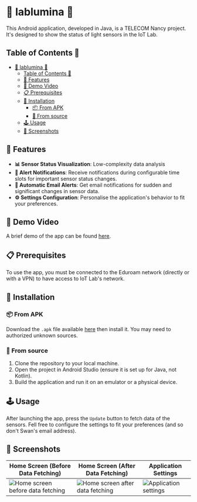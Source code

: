 # 🌟 lablumina 📱

This Android application, developed in Java, is a TELECOM Nancy project.
It's designed to show the status of light sensors in the IoT Lab.

## Table of Contents 📃

- [🌟 lablumina 📱](#-lablumina-)
   - [Table of Contents 📃](#table-of-contents-)
   - [🚀 Features](#-features)
   - [🎥 Demo Video](#-demo-video)
   - [📋 Prerequisites](#-prerequisites)
   - [📲 Installation](#-installation)
      - [📦 From APK](#-from-apk)
      - [📔 From source](#-from-source)
   - [🕹️ Usage](#-usage)
   - [📸 Screenshots](#-screenshots)

## 🚀 Features

- **📊 Sensor Status Visualization**: Low-complexity data analysis
- **🔔 Alert Notifications**: Receive notifications during configurable time slots for important sensor status changes.
- **📧 Automatic Email Alerts**: Get email notifications for sudden and significant changes in sensor data.
- **⚙️ Settings Configuration**: Personalise the application's behavior to fit your preferences.

## 🎥 Demo Video

A brief demo of the app can be found [here](docs/readme-material/demo.mp4).

## 📋 Prerequisites

To use the app, you must be connected to the Eduroam network (directly or with a VPN) to have access to IoT Lab's network.

## 📲 Installation

### 📦 From APK

Download the `.apk` file available [here](https://github.com/le-chartreux/ProjetAMIO/releases/download/1.0.0/ProjetAMIO.apk) then install it.
You may need to authorized unknown sources.

### 📔 From source

1. Clone the repository to your local machine.
2. Open the project in Android Studio (ensure it is set up for Java, not Kotlin).
3. Build the application and run it on an emulator or a physical device.

## 🕹️ Usage

After launching the app, press the `Update` button to fetch data of the sensors.
Fell free to configure the settings to fit your preferences (and so don't Swan's email address).

## 📸 Screenshots

| Home Screen (Before Data Fetching) | Home Screen (After Data Fetching) | Application Settings |
|------------------------------------|-----------------------------------|----------------------|
| ![Home screen before data fetching](docs/readme-material/home-screen-before-data-fetching.png) | ![Home screen after data fetching](docs/readme-material/home-screen-after-data-fetching.png) | ![Application settings](docs/readme-material/settings.png) |
